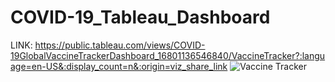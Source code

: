# COVID-19_Tableau_Dashboard
LINK: https://public.tableau.com/views/COVID-19GlobalVaccineTrackerDashboard_16801136546840/VaccineTracker?:language=en-US&:display_count=n&:origin=viz_share_link
![Vaccine Tracker](https://user-images.githubusercontent.com/130086965/230460292-8d5f8bc7-93b8-4436-84d2-4774618f79f4.png)
